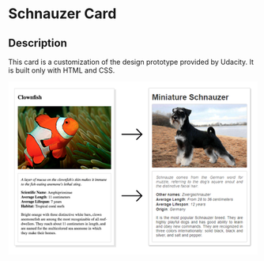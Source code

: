 # Schnauzer Card


## Description
This card is a customization of the design prototype provided by Udacity. It is built only with HTML and CSS.

![Animal cards before and after](images/animal-cards-before-after.png)